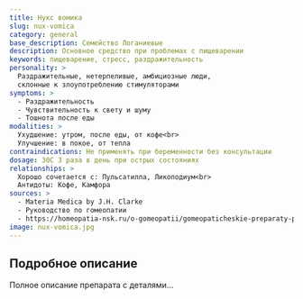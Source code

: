 ```yaml
---
title: Нукс вомика
slug: nux-vomica
category: general
base_description: Семейство Логаниевые
description: Основное средство при проблемах с пищеварении
keywords: пищеварение, стресс, раздражительность
personality: >
  Раздражительные, нетерпеливые, амбициозные люди, 
  склонные к злоупотреблению стимуляторами
symptoms: >
  - Раздражительность
  - Чувствительность к свету и шуму
  - Тошнота после еды
modalities: >
  Ухудшение: утром, после еды, от кофе<br>
  Улучшение: в покое, от тепла
contraindications: Не применять при беременности без консультации
dosage: 30С 3 раза в день при острых состояниях
relationships: >
  Хорошо сочетается с: Пульсатилла, Ликоподиум<br>
  Антидоты: Кофе, Камфора
sources: >
  - Materia Medica by J.H. Clarke
  - Руководство по гомеопатии
  - https://homeopatia-nsk.ru/o-gomeopatii/gomeopaticheskie-preparaty-prosto-i-ponyatno/350-nuks-vomika-v-gomeopatii-nux-vomica.html
image: nux-vomica.jpg
---
```


## Подробное описание
Полное описание препарата с деталями...